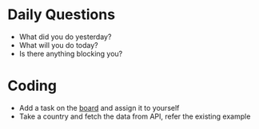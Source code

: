 # Daily Questions

- What did you do yesterday?
- What will you do today?
- Is there anything blocking you?


# Coding

- Add a task on the [board](https://github.com/eleduck/covid19/projects/1) and assign it to yourself
- Take a country and fetch the data from API, refer the existing example

